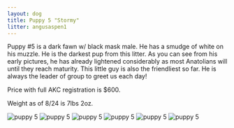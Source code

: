 ```yaml
---
layout: dog
title: Puppy 5 "Stormy"
litter: angusaspen1
---
```


Puppy #5 is a dark fawn w/ black mask male. He has a smudge of white on his muzzle. He is the darkest pup from this litter. As you can see from his early pictures, he has already lightened considerably as most Anatolians will until they reach maturity. This little guy is also the friendliest so far. He is always the leader of group to greet us each day!

Price with full AKC registration is $600.

Weight as of 8/24 is 7lbs 2oz.

![puppy 5](http://farm4.staticflickr.com/3835/14984969082_5ed27324b6_z_d.jpg)
![puppy 5](http://farm6.staticflickr.com/5588/14984980362_b3959853ee_z_d.jpg)
![puppy 5](http://farm6.staticflickr.com/5583/14798686220_8e9fed7ea0_z_d.jpg)
![puppy 5](http://farm4.staticflickr.com/3910/14798652840_01976d6f42_z_d.jpg)
![puppy 5](http://farm6.staticflickr.com/5573/14962310776_0ed003d3db_z_d.jpg)
![puppy 5](http://farm4.staticflickr.com/3842/14720352059_e8960250ff_z_d.jpg)

